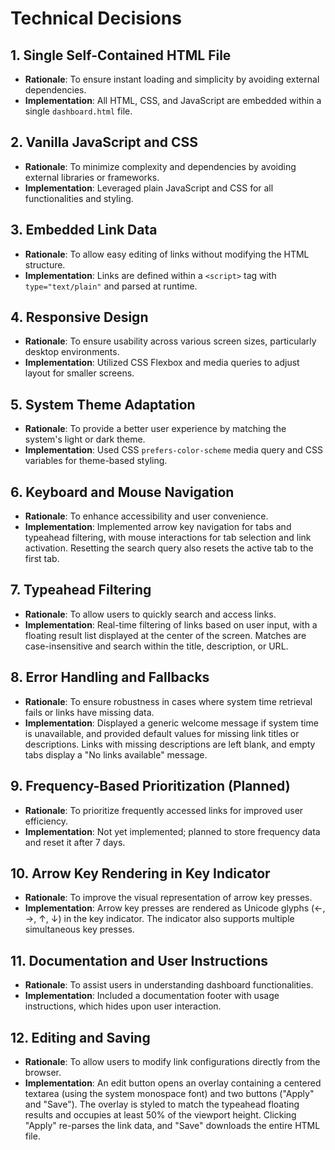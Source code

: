 # Technical Decisions

## 1. Single Self-Contained HTML File
- **Rationale**: To ensure instant loading and simplicity by avoiding external dependencies.
- **Implementation**: All HTML, CSS, and JavaScript are embedded within a single `dashboard.html` file.

## 2. Vanilla JavaScript and CSS
- **Rationale**: To minimize complexity and dependencies by avoiding external libraries or frameworks.
- **Implementation**: Leveraged plain JavaScript and CSS for all functionalities and styling.

## 3. Embedded Link Data
- **Rationale**: To allow easy editing of links without modifying the HTML structure.
- **Implementation**: Links are defined within a `<script>` tag with `type="text/plain"` and parsed at runtime.

## 4. Responsive Design
- **Rationale**: To ensure usability across various screen sizes, particularly desktop environments.
- **Implementation**: Utilized CSS Flexbox and media queries to adjust layout for smaller screens.

## 5. System Theme Adaptation
- **Rationale**: To provide a better user experience by matching the system's light or dark theme.
- **Implementation**: Used CSS `prefers-color-scheme` media query and CSS variables for theme-based styling.

## 6. Keyboard and Mouse Navigation
- **Rationale**: To enhance accessibility and user convenience.
- **Implementation**: Implemented arrow key navigation for tabs and typeahead filtering, with mouse interactions for tab selection and link activation. Resetting the search query also resets the active tab to the first tab.

## 7. Typeahead Filtering
- **Rationale**: To allow users to quickly search and access links.
- **Implementation**: Real-time filtering of links based on user input, with a floating result list displayed at the center of the screen. Matches are case-insensitive and search within the title, description, or URL.

## 8. Error Handling and Fallbacks
- **Rationale**: To ensure robustness in cases where system time retrieval fails or links have missing data.
- **Implementation**: Displayed a generic welcome message if system time is unavailable, and provided default values for missing link titles or descriptions. Links with missing descriptions are left blank, and empty tabs display a "No links available" message.

## 9. Frequency-Based Prioritization (Planned)
- **Rationale**: To prioritize frequently accessed links for improved user efficiency.
- **Implementation**: Not yet implemented; planned to store frequency data and reset it after 7 days.

## 10. Arrow Key Rendering in Key Indicator
- **Rationale**: To improve the visual representation of arrow key presses.
- **Implementation**: Arrow key presses are rendered as Unicode glyphs (←, →, ↑, ↓) in the key indicator. The indicator also supports multiple simultaneous key presses.

## 11. Documentation and User Instructions
- **Rationale**: To assist users in understanding dashboard functionalities.
- **Implementation**: Included a documentation footer with usage instructions, which hides upon user interaction.

## 12. Editing and Saving
- **Rationale**: To allow users to modify link configurations directly from the browser.
- **Implementation**: An edit button opens an overlay containing a centered textarea (using the system monospace font) and two buttons ("Apply" and "Save"). The overlay is styled to match the typeahead floating results and occupies at least 50% of the viewport height. Clicking "Apply" re-parses the link data, and "Save" downloads the entire HTML file.
